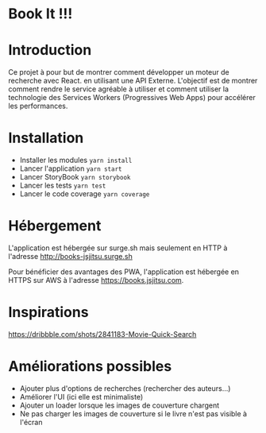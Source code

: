 # Book It !!!


# Introduction

Ce projet à pour but de montrer comment développer un moteur de recherche avec React.
en utilisant une API Externe. L'objectif est de montrer comment rendre le service
agréable à utiliser et comment utiliser la technologie des Services Workers (Progressives Web Apps) pour accélérer les performances.

# Installation

- Installer les modules `yarn install`
- Lancer l'application `yarn start`
- Lancer StoryBook `yarn storybook`
- Lancer les tests `yarn test`
- Lancer le code coverage `yarn coverage`

# Hébergement

L'application est hébergée sur surge.sh mais seulement en HTTP à l'adresse http://books-jsjitsu.surge.sh

Pour bénéficier des avantages des PWA, l'application est hébergée en HTTPS sur AWS à l'adresse https://books.jsjitsu.com.

# Inspirations

https://dribbble.com/shots/2841183-Movie-Quick-Search

# Améliorations possibles

- Ajouter plus d'options de recherches (rechercher des auteurs...)
- Améliorer l'UI (ici elle est minimaliste)
- Ajouter un loader lorsque les images de couverture chargent
- Ne pas charger les images de couverture si le livre n'est pas visible à l'écran
